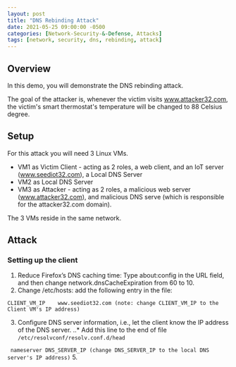 ```yaml
---
layout: post
title: "DNS Rebinding Attack"
date: 2021-05-25 09:00:00 -0500
categories: [Network-Security-&-Defense, Attacks]
tags: [network, security, dns, rebinding, attack]
---
```

## Overview
In this demo, you will demonstrate the DNS rebinding attack.

The goal of the attacker is, whenever the victim visits www.attacker32.com, the victim's smart thermostat's temperature will be changed to 88 Celsius degree.

## Setup
For this attack you will need 3 Linux VMs.
* VM1 as Victim Client - acting as 2 roles, a web client, and an IoT server (www.seediot32.com), a Local DNS Server
* VM2 as Local DNS Server
* VM3 as Attacker - acting as 2 roles, a malicious web server (www.attacker32.com), and malicious DNS serve (which is responsible for the attacker32.com domain).

The 3 VMs reside in the same network.

## Attack
### Setting up the client
1. Reduce Firefox’s DNS caching time: Type about:config in the URL field, and then change network.dnsCacheExpiration from 60 to 10.
2. Change /etc/hosts: add the following entry in the file:
```shell
CLIENT_VM_IP	www.seediot32.com (note: change CLIENT_VM_IP to the Client VM's IP address)
```
3. Configure DNS server information, i.e., let the client know the IP address of the DNS server.
 ..* Add this line to the end of file ```/etc/resolvconf/resolv.conf.d/head```

``` nameserver DNS_SERVER_IP (change DNS_SERVER_IP to the local DNS server's IP address)```
5.
